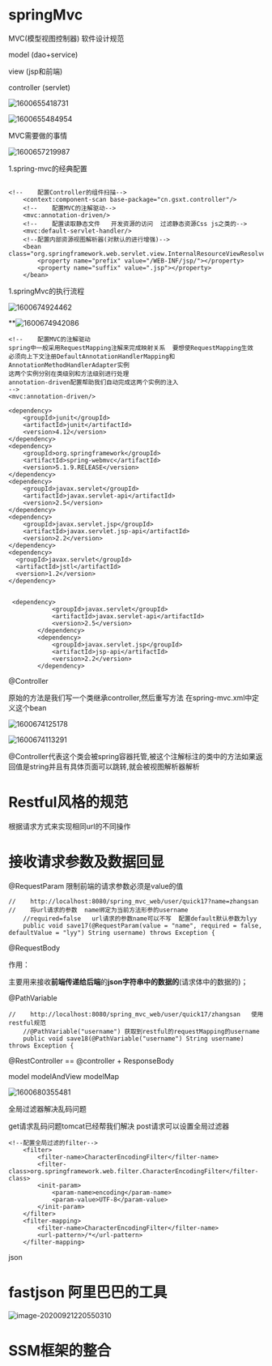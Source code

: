 # springMvc

MVC(模型视图控制器)  软件设计规范

model  (dao+service)

view (jsp和前端)

controller (servlet)

![1600655418731](assets/1600655418731.png)

![1600655484954](assets/1600655484954.png)

MVC需要做的事情

![1600657219987](assets/1600657219987.png)



1.spring-mvc的经典配置

```

<!--    配置Controller的组件扫描-->
    <context:component-scan base-package="cn.gsxt.controller"/>
    <!--    配置MVC的注解驱动-->
    <mvc:annotation-driven/>
    <!--    配置读取静态文件   开发资源的访问  过滤静态资源Css js之类的-->
    <mvc:default-servlet-handler/>
    <!--配置内部资源视图解析器(对默认的进行增强)-->
    <bean class="org.springframework.web.servlet.view.InternalResourceViewResolver">
        <property name="prefix" value="/WEB-INF/jsp/"></property>
        <property name="suffix" value=".jsp"></property>
    </bean>
```



1.springMvc的执行流程

![1600674924462](assets/1600674924462.png)



**![1600674942086](assets/1600674942086.png)





```
<!--    配置MVC的注解驱动
spring中一般采用RequestMapping注解来完成映射关系  要想使RequestMapping生效
必须向上下文注册DefaultAnnotationHandlerMapping和AnnotationMethodHandlerAdapter实例
这两个实例分别在类级别和方法级别进行处理
annotation-driven配置帮助我们自动完成这两个实例的注入
-->
<mvc:annotation-driven/>
```

```
<dependency>
    <groupId>junit</groupId>
    <artifactId>junit</artifactId>
    <version>4.12</version>
</dependency>
<dependency>
    <groupId>org.springframework</groupId>
    <artifactId>spring-webmvc</artifactId>
    <version>5.1.9.RELEASE</version>
</dependency>
<dependency>
    <groupId>javax.servlet</groupId>
    <artifactId>javax.servlet-api</artifactId>
    <version>2.5</version>
</dependency>
<dependency>
    <groupId>javax.servlet.jsp</groupId>
    <artifactId>javax.servlet.jsp-api</artifactId>
    <version>2.2</version>
</dependency>
<dependency>
  <groupId>javax.servlet</groupId>
  <artifactId>jstl</artifactId>
  <version>1.2</version>
</dependency>


 <dependency>
            <groupId>javax.servlet</groupId>
            <artifactId>javax.servlet-api</artifactId>
            <version>2.5</version>
        </dependency>
        <dependency>
            <groupId>javax.servlet.jsp</groupId>
            <artifactId>jsp-api</artifactId>
            <version>2.2</version>
        </dependency>
```



@Controller 

原始的方法是我们写一个类继承controller,然后重写方法 在spring-mvc.xml中定义这个bean

![1600674125178](assets/1600674125178.png)

![1600674113291](assets/1600674113291.png)



@Controller代表这个类会被spring容器托管,被这个注解标注的类中的方法如果返回值是string并且有具体页面可以跳转,就会被视图解析器解析



# Restful风格的规范

根据请求方式来实现相同url的不同操作

# 接收请求参数及数据回显

@RequestParam  限制前端的请求参数必须是value的值

```
//    http://localhost:8080/spring_mvc_web/user/quick17?name=zhangsan
//    将url请求的参数  name绑定为当前方法形参的username
    //required=false   url请求的参数name可以不写  配置default默认参数为lyy
    public void save17(@RequestParam(value = "name", required = false, defaultValue = "lyy") String username) throws Exception {
```

@RequestBody

作用：

主要用来接收**前端传递给后端**的**json字符串中的数据的**(请求体中的数据的)；

@PathVariable

```
//    http://localhost:8080/spring_mvc_web/user/quick17/zhangsan   使用restful规范
    //@PathVariable("username") 获取到restful的requestMapping的username
    public void save18(@PathVariable("username") String username) throws Exception {
```

@RestController   ==  @controller  +  ResponseBody

model  modelAndView  modelMap

![1600680355481](assets/1600680355481.png)



全局过滤器解决乱码问题

get请求乱码问题tomcat已经帮我们解决 post请求可以设置全局过滤器

```
<!--配置全局过滤的filter-->
    <filter>
        <filter-name>CharacterEncodingFilter</filter-name>
        <filter-class>org.springframework.web.filter.CharacterEncodingFilter</filter-class>
        <init-param>
            <param-name>encoding</param-name>
            <param-value>UTF-8</param-value>
        </init-param>
    </filter>
    <filter-mapping>
        <filter-name>CharacterEncodingFilter</filter-name>
        <url-pattern>/*</url-pattern>
    </filter-mapping>
```





json

# fastjson  阿里巴巴的工具

![image-20200921220550310](springMvc.assets/image-20200921220550310.png)































# SSM框架的整合